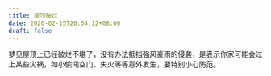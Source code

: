 ```yaml
---
title: 屋顶破烂
date: 2020-02-15T20:54:12+08:00
draft: false
---
```


梦见屋顶上已经破烂不堪了，没有办法抵挡强风豪雨的侵袭，是表示你家可能会过上某些灾祸，如小偷闯空门、失火等等意外发生，要特别小心防范。<br>
